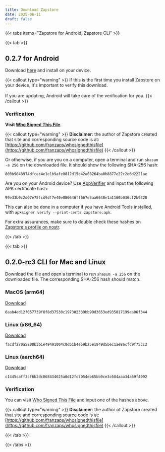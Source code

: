 ```yaml
---
title: Download Zapstore
date: 2025-06-11
draft: false
---
```


{{< tabs items="Zapstore for Android, Zapstore CLI" >}}

{{< tab >}}

## 0.2.7 for Android

Download [here](https://cdn.zapstore.dev/800b9048974dfcac4e1e1b9afe0812d15e42a08264ba0b8877e22c2e6d2221ae) and install on your device.

{{< callout type="warning" >}}
If this is the first time you install Zapstore on your device, it's important to verify this download.<br><br>
If you are updating, Android will take care of the verification for you.
{{< /callout >}}

### Verification

**Visit [Who Signed This File](https://npub1p763d86hsj7xzggqeddy7u3hwlg9ku4twar3tvst3uyp9g88ncvqcj7hur.nsite.lol/800b9048974dfcac4e1e1b9afe0812d15e42a08264ba0b8877e22c2e6d2221ae)**.

{{< callout type="warning" >}}
**Disclaimer**: the author of Zapstore created that site and corresponding source code is at: [https://github.com/franzaps/whosignedthisfile](https://github.com/franzaps/whosignedthisfile)
{{< /callout >}}

Or otherwise, if you are you on a computer, open a terminal and run `shasum -a 256` on the downloaded file. It should show the following SHA-256 hash:

```text
800b9048974dfcac4e1e1b9afe0812d15e42a08264ba0b8877e22c2e6d2221ae 
```

Are you on your Android device? Use [AppVerifier](https://github.com/soupslurpr/AppVerifier/releases/latest) and input the following APK certificate hash:

```
99e33b0c2d07e75fcd9df7e40e886646ff667e3aa6648e1a1160b036cf2b9320
```

This can also be done in a computer if you have Android Tools installed, with `apksigner verify --print-certs zapstore.apk`.

For extra assurances, make sure to double check these hashes on [Zapstore's profile on nostr](https://nosta.me/npub10r8xl2njyepcw2zwv3a6dyufj4e4ajx86hz6v4ehu4gnpupxxp7stjt2p8).

{{< /tab >}}

{{< tab >}}
  
## 0.2.0-rc3 CLI for Mac and Linux

Download the file and open a terminal to run `shasum -a 256` on the downloaded file. The corresponding SHA-256 hash should match.

### MacOS (arm64)

[Download](http://cdn.zapstore.dev/6aab4ed12f057739f8f8d37530c197302339bb99d3653ed935017199aa06f344) 

```
6aab4ed12f057739f8f8d37530c197302339bb99d3653ed935017199aa06f344
```

### Linux (x86_64)

[Download](http://cdn.zapstore.dev/facdf270a5808b3b1e49491004c0db1b4e59b25e1849d5bec1ae86cfc9f75cc3) 

```
facdf270a5808b3b1e49491004c0db1b4e59b25e1849d5bec1ae86cfc9f75cc3
```

### Linux (aarch64)

[Download](http://cdn.zapstore.dev/c1445caff3cf6b2dc868434625a0d12fc7054eb65bb9ce3c684aaa34a69f4992) 

```
c1445caff3cf6b2dc868434625a0d12fc7054eb65bb9ce3c684aaa34a69f4992
```

### Verification

You can visit [Who Signed This File](https://npub1p763d86hsj7xzggqeddy7u3hwlg9ku4twar3tvst3uyp9g88ncvqcj7hur.nsite.lol/) and input one of the hashes above. 

{{< callout type="warning" >}}
**Disclaimer**: the author of Zapstore created that site and corresponding source code is at: [https://github.com/franzaps/whosignedthisfile](https://github.com/franzaps/whosignedthisfile)
{{< /callout >}}

{{< /tab >}}

{{< /tabs >}}